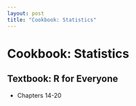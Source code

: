 ```yaml
---
layout: post
title: "Cookbook: Statistics"
---
```


# Cookbook: Statistics

## Textbook: R for Everyone

- Chapters 14-20
